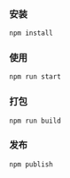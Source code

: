 ### 安装
```bash
npm install
```

### 使用
```bash
npm run start
```

### 打包
```bash
npm run build
```

### 发布
```bash
npm publish
```
